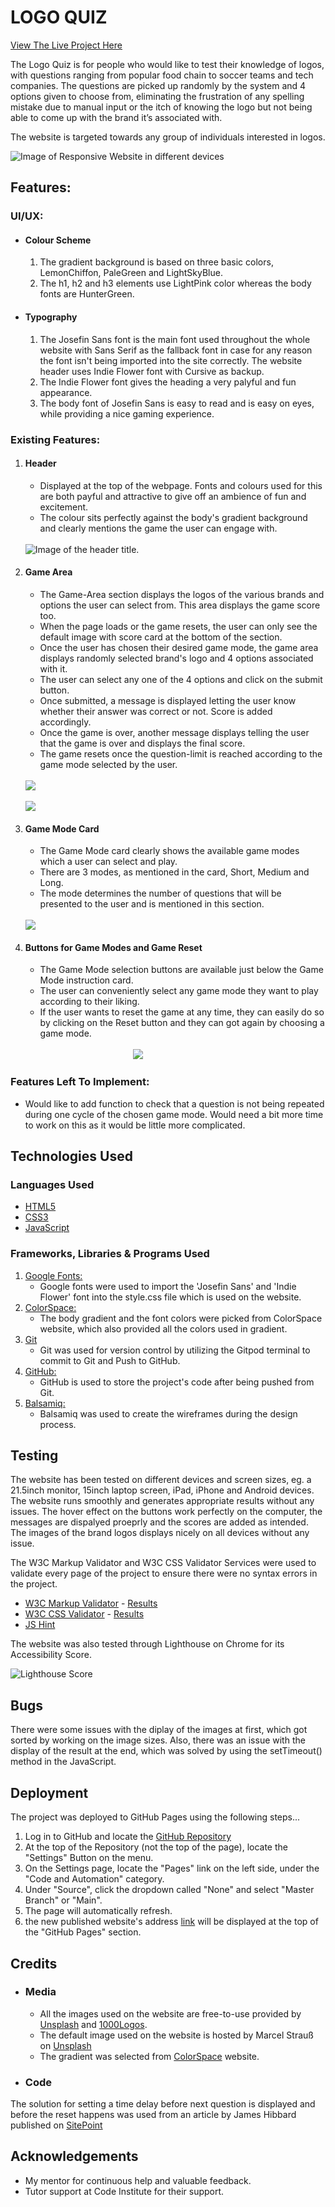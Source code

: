 # LOGO QUIZ

[View The Live Project Here](https://farrukh-ahm.github.io/Logo-Quiz/)

The Logo Quiz is for people who would like to test their knowledge of logos, with questions ranging from popular food chain to soccer teams and tech companies. The questions are picked up randomly by the system and 4 options given to choose from, eliminating the frustration of any spelling mistake due to manual input or the itch of knowing the logo but not being able to come up with the brand it’s associated with.

The website is targeted towards any group of individuals interested in logos. 


![Image of Responsive Website in different devices](./assets/readme-file-images/responsive-web.PNG)

## Features:

   ### UI/UX:

   - #### Colour Scheme
      1. The gradient background is based on three basic colors, LemonChiffon, PaleGreen and LightSkyBlue.
      2. The h1, h2 and h3 elements use LightPink color whereas the body fonts are HunterGreen.

   - #### Typography
      1.  The Josefin Sans font is the main font used throughout the whole website with Sans Serif as the fallback font in case for any reason the font isn't being imported into the site correctly. The website header uses Indie Flower font with Cursive as backup.
      2. The Indie Flower font gives the heading a very palyful and fun appearance.
      3. The body font of Josefin Sans is easy to read and is easy on eyes, while providing a nice gaming experience. 
   
   ### Existing Features:

   1. #### Header
    
       -   Displayed at the top of the webpage. Fonts and colours used for this are both payful and attractive to give off an ambience of fun and excitement.
       -   The colour sits perfectly against the body's gradient background and clearly mentions the game the user can engage with.

        <br>
        <img src="./assets/readme-file-images/header.PNG" alt="Image of the header title.">
        <br>

   2. #### Game Area
    
       - The Game-Area section displays the logos of the various brands and options the user can select from. This area displays the game score too.
       - When the page loads or the game resets, the user can only see the default image with score card at the bottom of the section.
       - Once the user has chosen their desired game mode, the game area displays randomly selected brand's logo and 4 options associated with it.
       - The user can select any one of the 4 options and click on the submit button.
       - Once submitted, a message is displayed letting the user know whether their answer was correct or not. Score is added accordingly.
       - Once the game is over, another message displays telling the user that the game is over and displays the final score.
       - The game resets once the question-limit is reached according to the game mode selected by the user.

        <br>
        <img src="./assets/readme-file-images/Game-Area-1.PNG">
        <br>
        <br>
        <img src="./assets/readme-file-images/Game-area-2.PNG">
        <br>

   3. #### Game Mode Card

        - The Game Mode card clearly shows the available game modes which a user can select and play.
        - There are 3 modes, as mentioned in the card, Short, Medium and Long.
        - The mode determines the number of questions that will be presented to the user and is mentioned in this section.

        <br>
        <img src="./assets/readme-file-images/Game-Modes.PNG">
        <br>

   4. #### Buttons for Game Modes and Game Reset

        - The Game Mode selection buttons are available just below the Game Mode instruction card.
        - The user can conveniently select any game mode they want to play according to their liking.
        - If the user wants to reset the game at any time, they can easily do so by clicking on the Reset button and they can got again by choosing a game mode.
        <br>
        &emsp;&emsp;&emsp;&emsp;&emsp;&emsp;&emsp;&emsp;&emsp;&emsp;&emsp;&emsp;  <img src="./assets/readme-file-images/game-modes-and-reset.PNG">
        <br>
    
   ### Features Left To Implement:
- Would like to add function to check that a question is not being repeated during one cycle of the chosen game mode. Would need a bit more time to work on this as it would be little more complicated. 


## Technologies Used

### Languages Used

-   [HTML5](https://en.wikipedia.org/wiki/HTML5)
-   [CSS3](https://en.wikipedia.org/wiki/Cascading_Style_Sheets)
-   [JavaScript](https://en.wikipedia.org/wiki/JavaScript)

### Frameworks, Libraries & Programs Used

1. [Google Fonts:](https://fonts.google.com/)
    - Google fonts were used to import the 'Josefin Sans' and 'Indie Flower' font into the style.css file which is used on the website.
2. [ColorSpace:](https://mycolor.space/)
    - The body gradient and the font colors were picked from ColorSpace website, which also provided all the colors used in gradient.
3. [Git](https://git-scm.com/)
    - Git was used for version control by utilizing the Gitpod terminal to commit to Git and Push to GitHub.
4. [GitHub:](https://github.com/)
    - GitHub is used to store the project's code after being pushed from Git.
5. [Balsamiq:](https://balsamiq.com/)
    - Balsamiq was used to create the wireframes during the design process.

## Testing
The website has been tested on different devices and screen sizes, eg. a 21.5inch monitor, 15inch laptop screen, iPad, iPhone and Android devices. The website runs smoothly and generates appropriate results without any issues. The hover effect on the buttons work perfectly on the computer, the messages are dispalyed proeprly and the scores are added as intended. The images of the brand logos displays nicely on all devices without any issue.

The W3C Markup Validator and W3C CSS Validator Services were used to validate every page of the project to ensure there were no syntax errors in the project.

-   [W3C Markup Validator](https://validator.w3.org/#validate_by_input) - [Results](https://validator.w3.org/nu/?doc=https%3A%2F%2Ffarrukh-ahm.github.io%2FLogo-Quiz%2F)
-   [W3C CSS Validator](https://jigsaw.w3.org/css-validator/#validate_by_input) - [Results](https://jigsaw.w3.org/css-validator/validator?uri=https%3A%2F%2Ffarrukh-ahm.github.io%2FLogo-Quiz%2F&profile=css3svg&usermedium=all&warning=1&vextwarning=&lang=en)
-   [JS Hint](https://jshint.com/)

The website was also tested through Lighthouse on Chrome for its Accessibility Score.<br>

![Lighthouse Score](./assets/readme-file-images/lighthouse.PNG)

## Bugs
There were some issues with the diplay of the images at first, which got sorted by working on the image sizes. Also, there was an issue with the display of the result at the end, which was solved by using the setTimeout() method in the JavaScript.

## Deployment
The project was deployed to GitHub Pages using the following steps...

1. Log in to GitHub and locate the [GitHub Repository](https://github.com/farrukh-ahm/logo-quiz.git)
2. At the top of the Repository (not the top of the page), locate the "Settings" Button on the menu.
3. On the Settings page, locate the "Pages" link on the left side, under the "Code and Automation" category. 
4. Under "Source", click the dropdown called "None" and select "Master Branch" or "Main".
5. The page will automatically refresh.
6. the new published website's address [link](https://farrukh-ahm.github.io/logo-quiz/) will be displayed at the top of the "GitHub Pages" section.

## Credits

* ### Media

    - All the images used on the website are free-to-use provided by [Unsplash](https://unsplash.com/) and [1000Logos](https://1000logos.net/).
    - The default image used on the website is hosted by Marcel Strauß on [Unsplash](https://unsplash.com/)
    - The gradient was selected from [ColorSpace](https://mycolor.space/gradient3) website.

* ### Code

The solution for setting a time delay before next question is displayed and before the reset happens was used from an article by James Hibbard published on [SitePoint](https://www.sitepoint.com/delay-sleep-pause-wait/) 

## Acknowledgements

- My mentor for continuous help and valuable feedback.
- Tutor support at Code Institute for their support.
